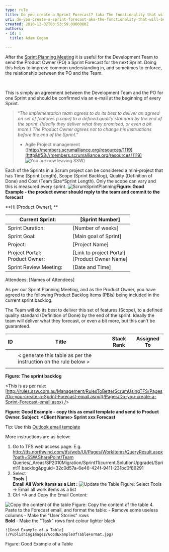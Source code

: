 ```yaml
---
type: rule
title: Do you create a Sprint Forecast? (aka The functionality that will be developed during the Sprint)
uri: do-you-create-a-sprint-forecast-aka-the-functionality-that-will-be-developed-during-the-sprint
created: 2010-12-02T03:53:59.0000000Z
authors:
- id: 1
  title: Adam Cogan

---
```


 
After the [Sprint Planning Meeting](/Pages/SprintPlanningMeeting.aspx)​ it is useful for the Development Team to send the Product Owner (PO) a Sprint Forecast for the next Sprint. Doing this helps to improve common understanding in, and sometimes to enforce, the relationship between the PO and the Team.​


 

This is simply an agreement between the Development Team and the PO for one Sprint and should be confirmed via an e-mail at the beginning of every Sprint.
 

> “*The implementation team agrees to do its best to deliver an agreed on set of features (scope) to a defined quality standard by the end of the sprint. (Ideally they deliver what they promised, or even a bit more.) The Product Owner agrees not to change his instructions before the end of the Sprint.*”
> - Agile Project management ([http://members.scrumalliance.org/resources/1119](http&#58;//members.scrumalliance.org/resources/1119) ![](/Style%20Library/SSW/CoreImages/external.gif "You are now leaving SSW")​)


Each of the Sprints in a Scrum project can be considered a mini-project that has Time (Sprint Length), Scope (Sprint Backlog), Quality (Definition of Done) and Cost (Team Size\*Sprint Length). Only the scope can vary and this is measured every sprint.
![ScrumSprintPlanning](/PublishingImages/ScrumSprintPlanningEmail1.png)**Figure: Good Example - the product owner should reply to the team and commit to the forecast**

**Hi [Product Owner], **


| Current Sprint: | [Sprint Number] |
| --- | --- |
| Sprint Duration: | [Number of weeks] |
| Sprint Goal: | [Main goal of Sprint] |
| Project: | [Project N​​​ame] |
| Project Portal:<br>Product Owner: | [Link to project Portal]<br>[Product Owner Name] |
| Sprint Review Meeting:     | [Date and Time] |


Attendees: [Names of Attendees]

As per our Sprint Planning Meeting, and as the Product Owner, you have agreed to the following Product Backlog Items (PBIs) being included in the cu​rrent sprint backlog.

The Team will do its best to deliver this set of features (Scope), to a defined quality standard (Definition of Done) by the end of the sprint. Ideally the team will deliver what they forecast, or even a bit more, but this can't be guaranteed.




| **ID** | **Title** | **Stack Rank** | **Assigned To** |
| --- | --- | --- | --- |
|  |  |  |  |
|  | &lt; generate this table as per the instruction on the rule below &gt; |  |  |
|  |  |  |  |




**Figure: The sprint backlog**

&lt;This is as per rule:        [http://rules.ssw.com.au/Management/RulesToBetterScrumUsingTFS/Pages/Do-you-create-a-Sprint-Forecast-email.aspx](/Pages/Do-you-create-a-Sprint-Forecast-email.aspx) /&gt;

**Figure: Good Example - copy this as email template and send to Product Owner. Subject: &lt;Client Name&gt; Sprint xxx Forecast**

Tip: Use this     [Outlook email template](/Documents/SprintContract.oft "Email Template")

More instructions are as below:

1. Go to TFS web access page. E.g. http://tfs.northwind.com/tfs/web/UI/Pages/WorkItems/QueryResult.aspx?path=SSW.SharePoint/Team Queries/\_Areas/SP2010Migration/Sprint11(current.SolutionUpgrade)/Sprint11 backlog&pguid=32c0d57a-6e46-424f-9411-231bc0f86291
2. Select <br>      **Tools** | <br>      **Email All Work Items as a List :**
![Update the Table](/PublishingImages/FormattingTableImage1.jpg)
Figure: Select Tools -&gt; Email all work items as a list
3. Ctrl +A and Copy the Email Content:

![Copy the content of the table](/PublishingImages/FormattingTableImage2.jpg)
Figure: Copy the content of the table
4. Paste to the Forecast email, and format the table:
    - Remove some useless columns
    - Make the "User Stories" rows <br>            **Bold**
    - Make the "Task" rows font colour lighter black

    ![Good Example of a Table](/PublishingImages/GoodExampleOfTableFormat.jpg)
Figure: Good Example of a Table


